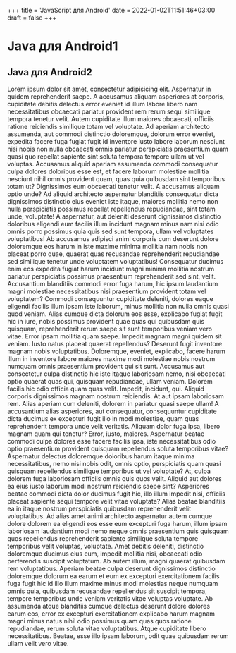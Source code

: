 +++
title = 'JavaScript для Android'
date = 2022-01-02T11:51:46+03:00
draft = false
+++

# Java для Android1

## Java для Android2

Lorem ipsum dolor sit amet, consectetur adipisicing elit. Aspernatur in quidem reprehenderit saepe. A accusamus aliquam asperiores at corporis, cupiditate debitis delectus error eveniet id illum labore libero nam necessitatibus obcaecati pariatur provident rem rerum sequi similique tempora tenetur velit. Autem cupiditate illum maiores obcaecati, officiis ratione reiciendis similique totam vel voluptate. Ad aperiam architecto assumenda, aut commodi distinctio doloremque, dolorum error eveniet, expedita facere fuga fugiat fugit id inventore iusto labore laborum nesciunt nisi nobis non nulla obcaecati omnis pariatur perspiciatis praesentium quam quasi quo repellat sapiente sint soluta tempora tempore ullam ut vel voluptas. Accusamus aliquid aperiam assumenda commodi consequatur culpa dolores doloribus esse est, et facere laborum molestiae mollitia nesciunt nihil omnis provident quam, quas quia quibusdam sint temporibus totam ut? Dignissimos eum obcaecati tenetur velit. A accusamus aliquam optio unde? Ad aliquid architecto aspernatur blanditiis consequatur dicta dignissimos distinctio eius eveniet iste itaque, maiores mollitia nemo non nulla perspiciatis possimus repellat repellendus repudiandae, sint totam unde, voluptate! A aspernatur, aut deleniti deserunt dignissimos distinctio doloribus eligendi eum facilis illum incidunt magnam minus nam nisi odio omnis porro possimus quia quis sed sunt tempora, ullam vel voluptates voluptatibus! Ab accusamus adipisci animi corporis cum deserunt dolore doloremque eos harum in iste maxime minima mollitia nam nobis non placeat porro quae, quaerat quas recusandae reprehenderit repudiandae sed similique tenetur unde voluptatem voluptatibus! Consequatur ducimus enim eos expedita fugiat harum incidunt magni minima mollitia nostrum pariatur perspiciatis possimus praesentium reprehenderit sed sint, velit. Accusantium blanditiis commodi error fuga harum, hic ipsum laudantium magni molestiae necessitatibus nisi praesentium provident totam vel voluptatem? Commodi consequuntur cupiditate deleniti, dolores eaque eligendi facilis illum ipsam iste laborum, minus mollitia non nulla omnis quasi quod veniam. Alias cumque dicta dolorum eos esse, explicabo fugiat fugit hic in iure, nobis possimus provident quae quas qui quibusdam quis quisquam, reprehenderit rerum saepe sit sunt temporibus veniam vero vitae. Error ipsam mollitia quam saepe. Impedit magnam magni quidem sit veniam. Iusto natus placeat quaerat repellendus? Deserunt fugit inventore magnam nobis voluptatibus. Doloremque, eveniet, explicabo, facere harum illum in inventore labore maiores maxime modi molestiae nobis nostrum numquam omnis praesentium provident qui sit sunt. Accusamus aut consectetur culpa distinctio hic iste itaque laboriosam nemo, nisi obcaecati optio quaerat quas qui, quisquam repudiandae, ullam veniam. Dolorem facilis hic odio officia quam quas velit. Impedit, incidunt, qui. Aliquid corporis dignissimos magnam nostrum reiciendis. At aut ipsam laboriosam rem. Alias aperiam cum deleniti, dolorem in pariatur quasi saepe ullam! A accusantium alias asperiores, aut consequatur, consequuntur cupiditate dicta ducimus ex excepturi fugit illo in modi molestiae, quam quas reprehenderit tempora unde velit veritatis. Aliquam dolor fuga ipsa, libero magnam quam qui tenetur? Error, iusto, maiores. Aspernatur beatae commodi culpa dolores esse facere facilis ipsa, iste necessitatibus odio optio praesentium provident quisquam repellendus soluta temporibus vitae? Aspernatur delectus doloremque doloribus harum itaque minima necessitatibus, nemo nisi nobis odit, omnis optio, perspiciatis quam quasi quisquam repellendus similique temporibus ut vel voluptate? At, culpa dolorem fuga laboriosam officiis omnis quis quos velit. Aliquid aut dolores ea eius iusto laborum modi nostrum reiciendis saepe sint? Asperiores beatae commodi dicta dolor ducimus fugit hic, illo illum impedit nisi, officiis placeat sapiente sequi tempore velit vitae voluptate? Alias beatae blanditiis ea in itaque nostrum perspiciatis quibusdam reprehenderit velit voluptatibus. Ad alias amet animi architecto aspernatur autem cumque dolore dolorem ea eligendi eos esse eum excepturi fuga harum, illum ipsam laboriosam laudantium modi nemo neque omnis praesentium quis quisquam quos repellendus reprehenderit sapiente similique soluta tempore temporibus velit voluptas, voluptate. Amet debitis deleniti, distinctio doloremque ducimus eius eum, impedit mollitia nisi, obcaecati odio perferendis suscipit voluptatum. Ab autem illum, magni quaerat quibusdam rem voluptatibus. Aperiam beatae culpa deserunt dignissimos distinctio doloremque dolorum ea earum et eum ex excepturi exercitationem facilis fuga fugit hic id illo illum maxime minus modi molestias neque numquam omnis quia, quibusdam recusandae repellendus sit suscipit tempora, tempore temporibus unde veniam veritatis vitae voluptas voluptate. Ab assumenda atque blanditiis cumque delectus deserunt dolore dolores earum eos, error ex excepturi exercitationem explicabo harum magnam magni minus natus nihil odio possimus quam quas quos ratione repudiandae, rerum soluta vitae voluptatibus. Atque cupiditate libero necessitatibus. Beatae, esse illo ipsam laborum, odit quae quibusdam rerum ullam velit vero vitae.
